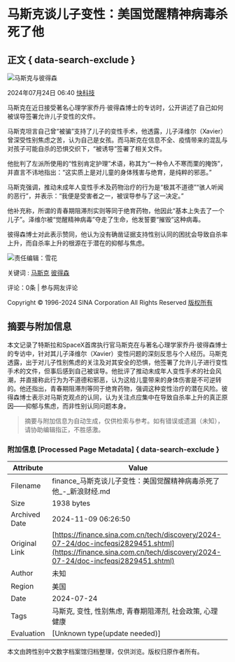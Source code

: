 # 马斯克谈儿子变性：美国觉醒精神病毒杀死了他

## 正文 { data-search-exclude }


![马斯克与彼得森](https://n.sinaimg.cn/spider20240724/200/w600h400/20240724/9298-c9124c02ab005fa9d6e7aa0aa4cabb82.jpg)

2024年07月24日 06:40 [快科技](https://news.mydrivers.com/1/993/993141.htm)

马斯克在近日接受著名心理学家乔丹·彼得森博士的专访时，公开讲述了自己如何被误导签署允许儿子变性的文件。

马斯克坦言自己曾“被骗”支持了儿子的变性手术，他透露，儿子泽维尔（Xavier）曾深受性别焦虑之苦，认为自己是女孩。而马斯克在信息不全、疫情带来的混乱与对孩子可能自杀的恐惧交织下，“被诱导”签署了相关文件。

他批判了左派所使用的“性别肯定护理”术语，称其为“一种令人不寒而栗的掩饰”，并直言不讳地指出：“这实质上是对儿童的身体残害与绝育，是纯粹的邪恶。”

马斯克强调，推动未成年人变性手术及药物治疗的行为是“极其不道德”“骇人听闻的恶行”，并表示：“我便是受害者之一，被误导参与了这一决定。”

他补充称，所谓的青春期阻滞剂实则等同于绝育药物，他因此“基本上失去了一个儿子”。泽维尔被“觉醒精神病毒”夺走了生命，他发誓要“摧毁”这种病毒。

彼得森博士对此表示赞同，他认为没有确凿证据支持性别认同的困扰会导致自杀率上升，而自杀率上升的根源在于潜在的抑郁与焦虑。

![责任编辑：雪花](https://n.sinaimg.cn/spider20240724/200/w600h400/20240724/9298-c9124c02ab005fa9d6e7aa0aa4cabb82.jpg)

关键词 : [马斯克](http://tags.tech.sina.com.cn/马斯克) [彼得森](http://tags.tech.sina.com.cn/彼得森)

评论：0条 | 参与网友评论

Copyright © 1996-2024 SINA Corporation All Rights Reserved [版权所有](http://www.sina.com.cn/intro/copyright.shtml)

## 摘要与附加信息

<!-- tcd_abstract -->
本文记录了特斯拉和SpaceX首席执行官马斯克在与著名心理学家乔丹·彼得森博士的专访中，针对其儿子泽维尔（Xavier）变性问题的深刻反思与个人经历。马斯克透露，出于对儿子性别焦虑的关注及对其安全的恐惧，他签署了允许儿子进行变性手术的文件，但事后感到自己被误导。他批评了推动未成年人变性手术的社会风潮，并直接称此行为为不道德和邪恶，认为这给儿童带来的身体伤害是不可逆转的。他还指出，青春期阻滞剂等同于绝育药物，强调这种变性治疗的潜在风险。彼得森博士表示对马斯克观点的认同，认为关注点应集中在导致自杀率上升的真正原因——抑郁与焦虑，而非性别认同问题本身。
<!-- tcd_abstract_end -->

> 摘要与附加信息为自动生成，仅供检索与参考。如有错误或遗漏（未知），请协助编辑指正，不胜感激。

### 附加信息 [Processed Page Metadata] { data-search-exclude }

| Attribute       | Value                                  |
|-----------------|----------------------------------------|
| Filename        | finance_马斯克谈儿子变性：美国觉醒精神病毒杀死了他_-_新浪财经.md                             |
| Size            | 1938 bytes                           |
| Archived Date   | 2024-11-09 06:26:50                             |
| Original Link   | [https://finance.sina.com.cn/tech/discovery/2024-07-24/doc-incfeqsi2829451.shtml](https://finance.sina.com.cn/tech/discovery/2024-07-24/doc-incfeqsi2829451.shtml)                       |
| Author          | 未知                               |
| Region          | 美国                               |
| Date            | 2024-07-24                                 |
| Tags            | 马斯克, 变性, 性别焦虑, 青春期阻滞剂, 社会政策, 心理健康                                 |
| Evaluation            | [Unknown type(update needed)]                                 |
<!-- tcd_table_end -->

本文由跨性别中文数字档案馆归档整理，仅供浏览。版权归原作者所有。
